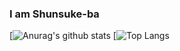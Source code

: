 ### I am Shunsuke-ba
[![Anurag's github stats](https://github-readme-stats.vercel.app/api?username=Shunsuke-ba&theme=tokyonight)
[![Top Langs](https://github-readme-stats.vercel.app/api/top-langs/?username=Shunsuke-ba&theme=tokyonight)
